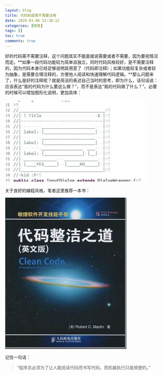 ```yaml
---
layout: blog
title: 代码到底需不需要注释
date: 2020-01-06 12:38:12
categories: [随笔]
tags: []
toc: true
comments: true
---
```


好的代码需不需要注释，这个问题其实不能直接说需要或者不需要，因为要视情况而定。**如果一段代码功能较为简单且独立，同时代码风格较好，是不需要注释的，因为代码本身已经足够说明其用意了（代码即注释）；如果功能较复杂或者较为抽象，是需要合理注释的，方便他人阅读和快速理解代码逻辑。**那么问题来了，什么是好的注释呢？就是简洁的表述自己当时的思考，即为什么，话句话说：应该表达“我的代码为什么要这么做？”，而不是表达“我的代码做了什么？”。必要的时候可以增加图形化说明，更加具体：

![](_image/代码到底需不需要注释/22f5b3423c404643855f8bf6213451b6.jpeg)

关于良好的编程风格，笔者这里推荐一本书：

![](_image/代码到底需不需要注释/3cb5f6da97814b6d9b8ee26638090202.jpeg)

记住一句话：

> “程序员必须为了让人能阅读代码而书写代码，而机器执行只是顺便的。”